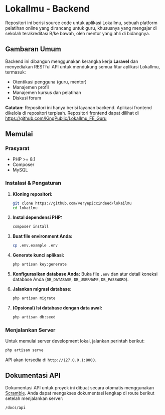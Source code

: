 # LokaIlmu - Backend

Repositori ini berisi source code untuk aplikasi LokaIlmu, sebuah platform pelatihan online yang dirancang untuk guru, khususnya yang mengajar di sekolah terakreditasi B/ke bawah, oleh mentor yang ahli di bidangnya.

## Gambaran Umum

Backend ini dibangun menggunakan kerangka kerja **Laravel** dan menyediakan RESTful API untuk mendukung semua fitur aplikasi LokaIlmu, termasuk:
- Otentikasi pengguna (guru, mentor)
- Manajemen profil
- Manajemen kursus dan pelatihan
- Diskusi forum

**Catatan:** Repositori ini hanya berisi layanan backend. Aplikasi frontend dikelola di repositori terpisah. Repositori frontend dapat dilihat di https://github.com/KingPublic/LokaIlmu_FE_Guru

## Memulai

### Prasyarat
- PHP >= 8.1
- Composer
- MySQL


### Instalasi & Pengaturan

1.  **Kloning repositori:**
    ```bash
    git clone https://github.com/veryepiccindeed/lokailmu
    cd lokailmu
    ```

2.  **Instal dependensi PHP:**
    ```bash
    composer install
    ```

3.  **Buat file environment Anda:**
    ```bash
    cp .env.example .env
    ```

4.  **Generate kunci aplikasi:**
    ```bash
    php artisan key:generate
    ```

5.  **Konfigurasikan database Anda:**
    Buka file `.env` dan atur detail koneksi database Anda (`DB_DATABASE`, `DB_USERNAME`, `DB_PASSWORD`).

6.  **Jalankan migrasi database:**
    ```bash
    php artisan migrate
    ```

7.  **(Opsional) Isi database dengan data awal:**
    ```bash
    php artisan db:seed
    ```

### Menjalankan Server

Untuk memulai server development lokal, jalankan perintah berikut:
```bash
php artisan serve
```
API akan tersedia di `http://127.0.0.1:8000`.

## Dokumentasi API

Dokumentasi API untuk proyek ini dibuat secara otomatis menggunakan [Scramble](https://scramble.dedoc.co/). Anda dapat mengakses dokumentasi lengkap di route berikut setelah menjalankan server:

`/docs/api`
